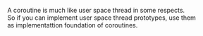 A coroutine is much like user space thread in some respects.  
So if you can implement user space thread prototypes, use them  
as implementattion foundation of coroutines.
